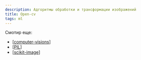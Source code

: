 ```yaml
---
description: Адгоритмы обработки и трансформации изображений
title: Open-cv
tags: ml
---
```


Смотир еще:

- [[computer-visions]]
- [[PIL]]
- [[scikit-image]]

[//begin]: # "Autogenerated link references for markdown compatibility"
[computer-visions]: ../lists/computer-visions "Computer visions"
[PIL]: PIL "Pillow - обработка изображений"
[scikit-image]: scikit-image "Scikit-image"
[//end]: # "Autogenerated link references"